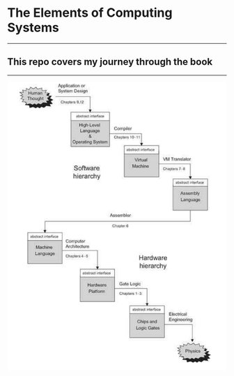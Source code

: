 # The Elements of Computing Systems
---
## This repo covers my journey through the book
---
![](assets/nand2tetris.png)